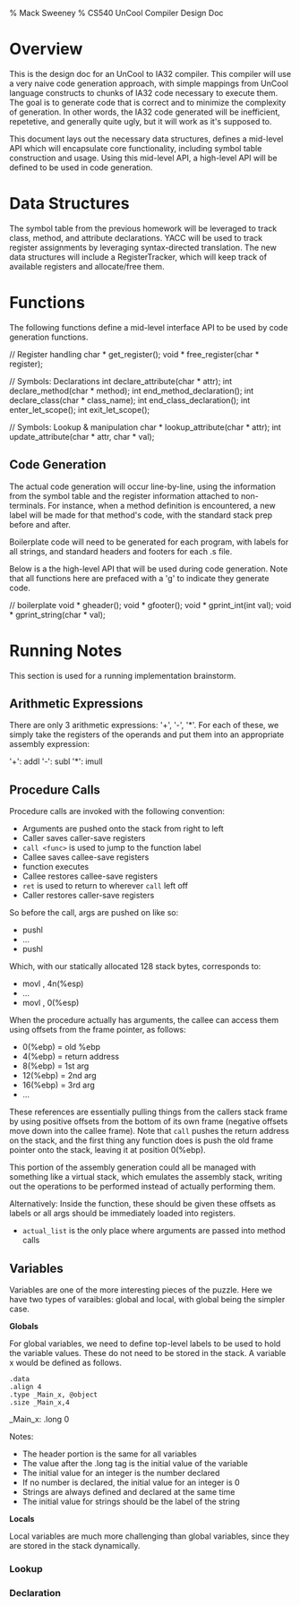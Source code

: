 % Mack Sweeney
% CS540 UnCool Compiler Design Doc

# Overview

This is the design doc for an UnCool to IA32 compiler. This compiler will use a
very naive code generation approach, with simple mappings from UnCool language
constructs to chunks of IA32 code necessary to execute them. The goal is to
generate code that is correct and to minimize the complexity of generation. In
other words, the IA32 code generated will be inefficient, repetetive, and
generally quite ugly, but it will work as it's supposed to.

This document lays out the necessary data structures, defines a mid-level API
which will encapsulate core functionality, including symbol table construction
and usage. Using this mid-level API, a high-level API will be defined to be used
in code generation.

# Data Structures

The symbol table from the previous homework will be leveraged to track class,
method, and attribute declarations. YACC will be used to track register
assignments by leveraging syntax-directed translation. The new data structures
will include a RegisterTracker, which will keep track of available registers and
allocate/free them.

# Functions

The following functions define a mid-level interface API to be used by code
generation functions.

// Register handling
char * get_register();
void * free_register(char * register);

// Symbols: Declarations
int declare_attribute(char * attr);
int declare_method(char * method);
int end_method_declaration();
int declare_class(char * class_name);
int end_class_declaration();
int enter_let_scope();
int exit_let_scope();

// Symbols: Lookup & manipulation
char * lookup_attribute(char * attr);
int update_attribute(char * attr, char * val);

## Code Generation

The actual code generation will occur line-by-line, using the information from
the symbol table and the register information attached to non-terminals. For
instance, when a method definition is encountered, a new label will be made for
that method's code, with the standard stack prep before and after.

Boilerplate code will need to be generated for each program, with labels for all
strings, and standard headers and footers for each .s file.

Below is a the high-level API that will be used during code generation. Note
that all functions here are prefaced with a 'g' to indicate they generate code.

// boilerplate
void * gheader();
void * gfooter();
void * gprint_int(int val);
void * gprint_string(char * val);

# Running Notes

This section is used for a running implementation brainstorm.

## Arithmetic Expressions

There are only 3 arithmetic expressions: '+', '-', '*'. For each of these, we
simply take the registers of the operands and put them into an appropriate
assembly expression:

'+': addl
'-': subl
'*': imull

## Procedure Calls

Procedure calls are invoked with the following convention:

*   Arguments are pushed onto the stack from right to left
*   Caller saves caller-save registers
*   `call <func>` is used to jump to the function label
*   Callee saves callee-save registers
*   function executes
*   Callee restores callee-save registers
*   `ret` is used to return to wherever `call` left off
*   Caller restores caller-save registers

So before the call, args are pushed on like so:

*   pushl <argn> 
*   ...
*   pushl <arg1>

Which, with our statically allocated 128 stack bytes, corresponds to:

*   movl <val>, 4n(%esp)
*   ...
*   movl <val>,  0(%esp)

When the procedure actually has arguments, the callee can access them using
offsets from the frame pointer, as follows:

*    0(%ebp) = old %ebp
*    4(%ebp) = return address
*    8(%ebp) = 1st arg
*   12(%ebp) = 2nd arg
*   16(%ebp) = 3rd arg
*   ...

These references are essentially pulling things from the callers stack frame by
using positive offsets from the bottom of its own frame (negative offsets move
down into the callee frame). Note that `call` pushes the return address on the
stack, and the first thing any function does is push the old frame pointer onto
the stack, leaving it at position 0(%ebp).

This portion of the assembly generation could all be managed with something like
a virtual stack, which emulates the assembly stack, writing out the operations
to be performed instead of actually performing them.

Alternatively:
Inside the function, these should be given these offsets as labels or all args
should be immediately loaded into registers.

*   `actual_list` is the only place where arguments are passed into method calls

## Variables

Variables are one of the more interesting pieces of the puzzle. Here we have two
types of varaibles: global and local, with global being the simpler case.

**Globals**

For global variables, we need to define top-level labels to be used to hold the
variable values. These do not need to be stored in the stack. A variable x would
be defined as follows.

	.data
	.align 4
	.type _Main_x, @object
	.size _Main_x,4
_Main_x:
	.long 0

Notes:

*   The header portion is the same for all variables
*   The value after the .long tag is the initial value of the variable
*   The initial value for an integer is the number declared
*   If no number is declared, the initial value for an integer is 0
*   Strings are always defined and declared at the same time
*   The initial value for strings should be the label of the string

**Locals**

Local variables are much more challenging than global variables, since they are
stored in the stack dynamically.

### Lookup

### Declaration
